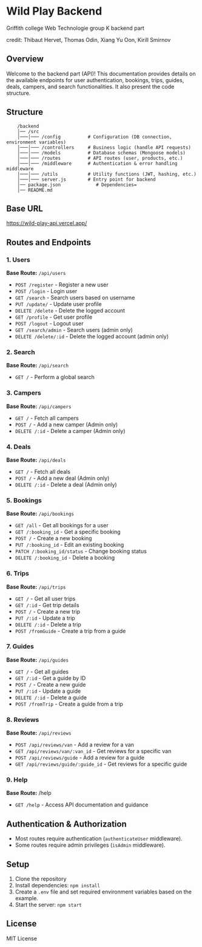 # Wild Play Backend

Griffith college Web Technologie group K backend part

credit: Thibaut Hervet, Thomas Odin, Xiang Yu Oon, Kirill Smirnov

## Overview

Welcome to the backend part (API)! This documentation provides details on the available endpoints for user authentication, bookings, trips, guides, deals, campers, and search functionalities. It also present the code structure.

## Structure

        /backend
        │── /src
        │───│─── /config          # Configuration (DB connection, environment variables)
        │───│─── /controllers     # Business logic (handle API requests)
        │───│─── /models          # Database schemas (Mongoose models)
        │───│─── /routes          # API routes (user, products, etc.)
        │───│─── /middleware      # Authentication & error handling middleware
        │───│─── /utils           # Utility functions (JWT, hashing, etc.)
        │───│─── server.js        # Entry point for backend
        │── package.json             # Dependencies=
        │── README.md

## Base URL

https://wild-play-api.vercel.app/

## Routes and Endpoints

### 1. Users

**Base Route:** `/api/users`

- `POST /register` - Register a new user
- `POST /login` - Login user
- `GET /search` - Search users based on username
- `PUT /update/` - Update user profile
- `DELETE /delete` - Delete the logged account
- `GET /profile` - Get user profile
- `POST /logout` - Logout user
- `GET /search/admin` - Search users (admin only)
- `DELETE /delete/:id` - Delete the logged account (admin only)

### 2. Search

**Base Route:** `/api/search`

- `GET /` - Perform a global search

### 3. Campers

**Base Route:** `/api/campers`

- `GET /` - Fetch all campers
- `POST /` - Add a new camper (Admin only)
- `DELETE /:id` - Delete a camper (Admin only)

### 4. Deals

**Base Route:** `/api/deals`

- `GET /` - Fetch all deals
- `POST /` - Add a new deal (Admin only)
- `DELETE /:id` - Delete a deal (Admin only)

### 5. Bookings

**Base Route:** `/api/bookings`

- `GET /all` - Get all bookings for a user
- `GET /:booking_id` - Get a specific booking
- `POST /` - Create a new booking
- `PUT /:booking_id` - Edit an existing booking
- `PATCH /:booking_id/status` - Change booking status
- `DELETE /:booking_id` - Delete a booking

### 6. Trips

**Base Route:** `/api/trips`

- `GET /` - Get all user trips
- `GET /:id` - Get trip details
- `POST /` - Create a new trip
- `PUT /:id` - Update a trip
- `DELETE /:id` - Delete a trip
- `POST /fromGuide` - Create a trip from a guide

### 7. Guides

**Base Route:** `/api/guides`

- `GET /` - Get all guides
- `GET /:id` - Get a guide by ID
- `POST /` - Create a new guide
- `PUT /:id` - Update a guide
- `DELETE /:id` - Delete a guide
- `POST /fromTrip` - Create a guide from a trip

### 8. Reviews

**Base Route:** `/api/reviews`

- `POST /api/reviews/van` - Add a review for a van
- `GET /api/reviews/van/:van_id` - Get reviews for a specific van
- `POST /api/reviews/guide` - Add a review for a guide
- `GET /api/reviews/guide/:guide_id` - Get reviews for a specific guide

### 9. Help

**Base Route:** /help

- `GET /help` - Access API documentation and guidance

## Authentication & Authorization

- Most routes require authentication (`authenticateUser` middleware).
- Some routes require admin privileges (`isAdmin` middleware).

## Setup

1. Clone the repository
2. Install dependencies: `npm install`
3. Create a `.env` file and set required environment variables based on the example.
4. Start the server: `npm start`

## License

MIT License

